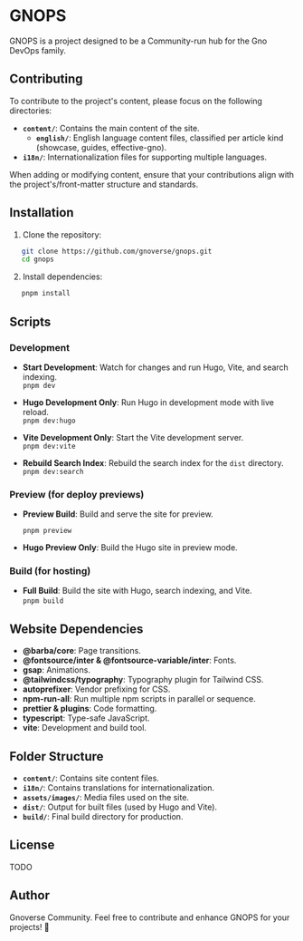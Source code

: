 # GNOPS

GNOPS is a project designed to be a Community-run hub for the Gno DevOps family.

## Contributing

To contribute to the project's content, please focus on the following directories:

- **`content/`**: Contains the main content of the site.
  - **`english/`**: English language content files, classified per article kind (showcase, guides, effective-gno).
- **`i18n/`**: Internationalization files for supporting multiple languages.

When adding or modifying content, ensure that your contributions align with the project's/front-matter structure and standards.

## Installation

1. Clone the repository:

```bash
   git clone https://github.com/gnoverse/gnops.git
   cd gnops
```

2. Install dependencies:

```bash
   pnpm install
```

## Scripts

### Development

- **Start Development**: Watch for changes and run Hugo, Vite, and search indexing.  
  `pnpm dev`

- **Hugo Development Only**: Run Hugo in development mode with live reload.  
  `pnpm dev:hugo`

- **Vite Development Only**: Start the Vite development server.  
  `pnpm dev:vite`

- **Rebuild Search Index**: Rebuild the search index for the `dist` directory.  
  `pnpm dev:search`

### Preview (for deploy previews)

- **Preview Build**: Build and serve the site for preview.

  `pnpm preview`

- **Hugo Preview Only**: Build the Hugo site in preview mode.

### Build (for hosting)

- **Full Build**: Build the site with Hugo, search indexing, and Vite.  
  `pnpm build`

## Website Dependencies

- **@barba/core**: Page transitions.
- **@fontsource/inter & @fontsource-variable/inter**: Fonts.
- **gsap**: Animations.
- **@tailwindcss/typography**: Typography plugin for Tailwind CSS.
- **autoprefixer**: Vendor prefixing for CSS.
- **npm-run-all**: Run multiple npm scripts in parallel or sequence.
- **prettier & plugins**: Code formatting.
- **typescript**: Type-safe JavaScript.
- **vite**: Development and build tool.

## Folder Structure

- **`content/`**: Contains site content files.
- **`i18n/`**: Contains translations for internationalization.
- **`assets/images/`**: Media files used on the site.
- **`dist/`**: Output for built files (used by Hugo and Vite).
- **`build/`**: Final build directory for production.

## License

TODO

## Author

Gnoverse Community.
Feel free to contribute and enhance GNOPS for your projects! 🚀
